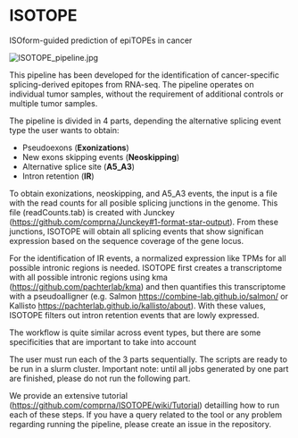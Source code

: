 # ISOTOPE
ISOform-guided prediction of epiTOPEs in cancer

![ISOTOPE_pipeline.jpg](https://user-images.githubusercontent.com/23315833/103201760-f84bcc00-48f0-11eb-9c3e-613cfc7f4b1a.png)

This pipeline has been developed for the identification of cancer-specific splicing-derived epitopes from RNA-seq. The pipeline
operates on individual tumor samples, without the requirement of additional controls or multiple tumor samples. 

The pipeline is divided in 4 parts, depending the alternative splicing event type the user wants to obtain:

   * Pseudoexons (**Exonizations**)
   * New exons skipping events (**Neoskipping**)
   * Alternative splice site (**A5_A3**)
   * Intron retention (**IR**)
   
To obtain exonizations, neoskipping, and A5_A3 events, the input is a file with the read counts for all posible splicing junctions in the genome. This file (readCounts.tab) is created with Junckey (https://github.com/comprna/Junckey#1-format-star-output). From these junctions, ISOTOPE will obtain all splicing events that show significan expression based on the sequence coverage of the gene locus.

For the identification of IR events, a normalized expression like TPMs for all possible intronic regions is needed. ISOTOPE first creates a transcriptome with all possible intronic regions using kma (https://github.com/pachterlab/kma) and then quantifies this transcriptome with a pseudoalligner (e.g. Salmon https://combine-lab.github.io/salmon/ or Kallisto https://pachterlab.github.io/kallisto/about). With these values, ISOTOPE filters out intron retention events that are lowly expressed.


The workflow is quite similar across event types, but there are some specificities that are important to take into account 
   
The user must run each of the 3 parts sequentially. The scripts are ready to be run in a slurm cluster. Important note: until all jobs generated by one part are finished, please do not run the following part. 

We provide an extensive tutorial (https://github.com/comprna/ISOTOPE/wiki/Tutorial) detailling how to run each of these steps. If you have a query related to the tool or any problem regarding running the pipeline, please create an issue in the repository. 
